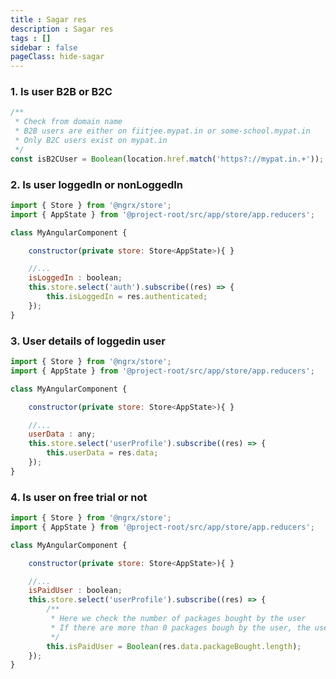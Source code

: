 ```yaml
---
title : Sagar res
description : Sagar res
tags : []
sidebar : false
pageClass: hide-sagar
---
```


<!-- user.userData.partner.partnerGoal && user.userData.partner.partnerGoal.length -->

### 1. Is user B2B or B2C
```js
/**
 * Check from domain name
 * B2B users are either on fiitjee.mypat.in or some-school.mypat.in
 * Only B2C users exist on mypat.in
 */ 
const isB2CUser = Boolean(location.href.match('https?://mypat.in.+'));
```

### 2. Is user loggedIn or nonLoggedIn
```js
import { Store } from '@ngrx/store';
import { AppState } from '@project-root/src/app/store/app.reducers';

class MyAngularComponent {

    constructor(private store: Store<AppState>){ }

    //...
    isLoggedIn : boolean;
    this.store.select('auth').subscribe((res) => {
        this.isLoggedIn = res.authenticated;
    });
}
```

### 3. User details of loggedin user
```js
import { Store } from '@ngrx/store';
import { AppState } from '@project-root/src/app/store/app.reducers';

class MyAngularComponent {

    constructor(private store: Store<AppState>){ }

    //...
    userData : any;
    this.store.select('userProfile').subscribe((res) => {
        this.userData = res.data;
    });
}
```

<div class="page-break-after"></div>

### 4. Is user on free trial or not
```js
import { Store } from '@ngrx/store';
import { AppState } from '@project-root/src/app/store/app.reducers';

class MyAngularComponent {

    constructor(private store: Store<AppState>){ }

    //...
    isPaidUser : boolean;
    this.store.select('userProfile').subscribe((res) => {
        /**
         * Here we check the number of packages bought by the user
         * If there are more than 0 packages bough by the user, the user is a paid user
         */
        this.isPaidUser = Boolean(res.data.packageBought.length);
    });
}
```